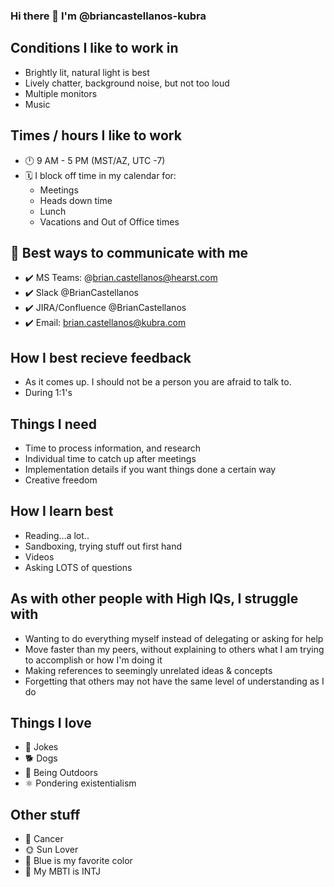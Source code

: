 ### Hi there 👋 I'm @briancastellanos-kubra

## Conditions I like to work in
- Brightly lit, natural light is best
- Lively chatter, background noise, but not too loud
- Multiple monitors
- Music

## Times / hours I like to work
- 🕛 9 AM - 5 PM (MST/AZ, UTC -7)
- 🗓️ I block off time in my calendar for:
  - Meetings
  - Heads down time
  - Lunch
  - Vacations and Out of Office times

## 📱 Best ways to communicate with me
- ✔️ MS Teams: @brian.castellanos@hearst.com
- ✔️ Slack @BrianCastellanos
- ✔️ JIRA/Confluence @BrianCastellanos
- ✔️ Email: brian.castellanos@kubra.com
  
## How I best recieve feedback
- As it comes up. I should not be a person you are afraid to talk to.
- During 1:1's

## Things I need
- Time to process information, and research
- Individual time to catch up after meetings
- Implementation details if you want things done a certain way
- Creative freedom

## How I learn best
- Reading...a lot..
- Sandboxing, trying stuff out first hand
- Videos
- Asking LOTS of questions

## As with other people with High IQs, I struggle with
- Wanting to do everything myself instead of delegating or asking for help
- Move faster than my peers, without explaining to others what I am trying to accomplish or how I'm doing it
- Making references to seemingly unrelated ideas & concepts
- Forgetting that others may not have the same level of understanding as I do

## Things I love
- 🤣 Jokes
- 🐕 Dogs
- 🌲 Being Outdoors
- ⚛ Pondering existentialism 

## Other stuff
- 🦀 Cancer
- 🌞 Sun Lover
- 💙 Blue is my favorite color
- 🧠 My MBTI is INTJ

<!--
**briancastellanos-kubra/briancastellanos-kubra** is a ✨ _special_ ✨ repository because its `README.md` (this file) appears on your GitHub profile.

Here are some ideas to get you started:

- 🔭 I’m currently working on ...
- 🌱 I’m currently learning ...
- 👯 I’m looking to collaborate on ...
- 🤔 I’m looking for help with ...
- 💬 Ask me about ...
- 📫 How to reach me: ...
- 😄 Pronouns: ...
- ⚡ Fun fact: ...
-->
